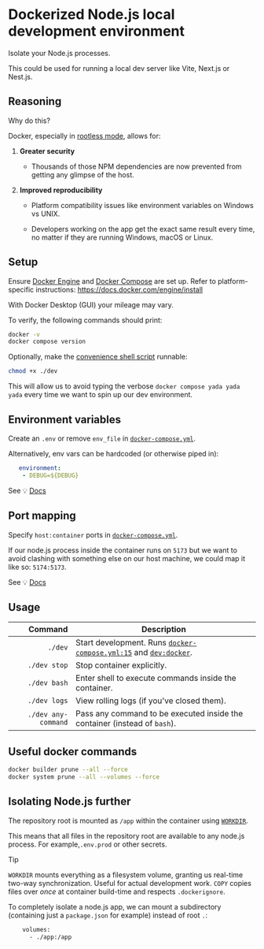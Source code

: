 # Dockerized Node.js local development environment

Isolate your Node.js processes.

This could be used for running a local dev server like Vite, Next.js or Nest.js.


## Reasoning

Why do this?

Docker, especially in [rootless mode](https://docs.docker.com/engine/security/rootless/), allows for:

1. **Greater security**
   - Thousands of those NPM dependencies are now prevented from getting any glimpse of the host.

2. **Improved reproducibility**
   - Platform compatibility issues like environment variables on Windows vs UNIX.

   - Developers working on the app get the exact same result every time, no matter if they are running Windows, macOS or Linux.


## Setup

Ensure [Docker Engine](https://docs.docker.com/engine/) and [Docker Compose](https://docs.docker.com/compose/) are set up. Refer to platform-specific instructions: https://docs.docker.com/engine/install

With Docker Desktop (GUI) your mileage may vary.

To verify, the following commands should print:

```sh
docker -v
docker compose version
```

Optionally, make the [convenience shell script](./dev "Acts as a docker compose shortcut so we don't have to type long commands every time") runnable:

```sh
chmod +x ./dev
```

This will allow us to avoid typing the verbose `docker compose yada yada yada` every time we want to spin up our dev environment.


## Environment variables

Create an `.env` or remove `env_file` in [`docker-compose.yml`](docker-compose.yml#L12C5-L13C13).

Alternatively, env vars can be hardcoded (or otherwise piped in):

```yml
   environment:
    - DEBUG=${DEBUG}
```

See 💡 [Docs](https://docs.docker.com/compose/how-tos/environment-variables/set-environment-variables/)

## Port mapping

Specify `host:container` ports in [`docker-compose.yml`](docker-compose.yml#L10C5-L11C20).

If our node.js process inside the container runs on `5173` but we want to avoid clashing with something else on our host machine, we could map it like so: `5174:5173`.

See 💡 [Docs](https://docs.docker.com/compose/how-tos/networking/)

## Usage

| Command | Description |
| ---: | --- |
| `./dev`               | Start development. Runs [`docker-compose.yml:15`](docker-compose.yml#L15) and [`dev:docker`](package.json#L7). |
| `./dev stop`          | Stop container explicitly. |
| `./dev bash`          | Enter shell to execute commands inside the container. |
| `./dev logs`          | View rolling logs (if you've closed them). |
| `./dev any-command`   | Pass any command to be executed inside the container (instead of `bash`). |

## Useful docker commands

```sh
docker builder prune --all --force
docker system prune --all --volumes --force
```

## Isolating Node.js further

The repository root is mounted as `/app` within the container using [`WORKDIR`](Dockerfile#L20).

This means that all files in the repository root are available to any node.js process. For example,`.env.prod` or other secrets.

>[!TIP]
> `WORKDIR` mounts everything as a filesystem volume, granting us real-time two-way synchronization. Useful for actual development work.
> `COPY` copies files over *once* at container build-time and respects `.dockerignore`.

To completely isolate a node.js app, we can mount a subdirectory (containing just a `package.json` for example) instead of root `.`:
```sh
    volumes:
      - ./app:/app 
```
